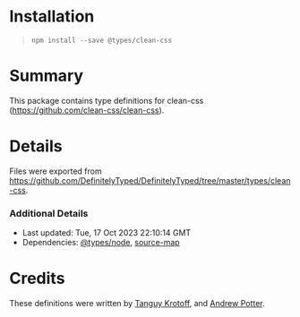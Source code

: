 # Installation
> `npm install --save @types/clean-css`

# Summary
This package contains type definitions for clean-css (https://github.com/clean-css/clean-css).

# Details
Files were exported from https://github.com/DefinitelyTyped/DefinitelyTyped/tree/master/types/clean-css.

### Additional Details
 * Last updated: Tue, 17 Oct 2023 22:10:14 GMT
 * Dependencies: [@types/node](https://npmjs.com/package/@types/node), [source-map](https://npmjs.com/package/source-map)

# Credits
These definitions were written by [Tanguy Krotoff](https://github.com/tkrotoff), and [Andrew Potter](https://github.com/GolaWaya).
